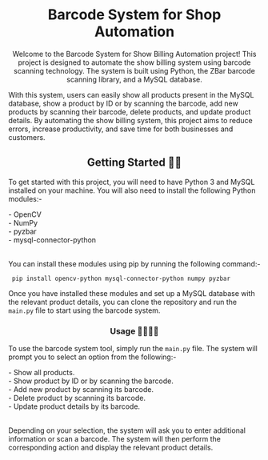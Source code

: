 
<h1 align="center"> Barcode System for Shop Automation</h1>
<p align="center">Welcome to the Barcode System for Show Billing Automation project! This project is designed to automate the show billing system using barcode scanning technology. The system is built using Python, the ZBar barcode scanning library, and a MySQL database.

With this system, users can easily show all products present in the MySQL database, show a product by ID or by scanning the barcode, add new products by scanning their barcode, delete products, and update product details. By automating the show billing system, this project aims to reduce errors, increase productivity, and save time for both businesses and customers.</p>


<h2 align="center">Getting Started 🤹‍♀️</h2>
<p>To get started with this project, you will need to have Python 3 and MySQL installed on your machine. You will also need to install the following Python modules:-</p>
- OpenCV <br>
- NumPy <br> 
- pyzbar <br> 
- mysql-connector-python <br> 

<br>

<p > You can install these modules using pip by running the following command:-</p> 
<code align="center" > pip install opencv-python mysql-connector-python numpy pyzbar</code> <br>
<p>Once you have installed these modules and set up a MySQL database with the relevant product details, you can clone the repository and run the <code>main.py</code> file to start using the barcode system.</p>

<h3 align="center">Usage 🤷‍♀️🤷‍♂️</h3>
<p>To use the barcode system tool, simply run the <code>main.py</code> file. The system will prompt you to select an option from the following:-</p>
- Show all products. <br>
- Show product by ID or by scanning the barcode. <br> 
- Add new product by scanning its barcode. <br> 
- Delete product by scanning its barcode. <br> 
- Update product details by its barcode. <br> 

<br>
<p>Depending on your selection, the system will ask you to enter additional information or scan a barcode. The system will then perform the corresponding action and display the relevant product details.</p>






